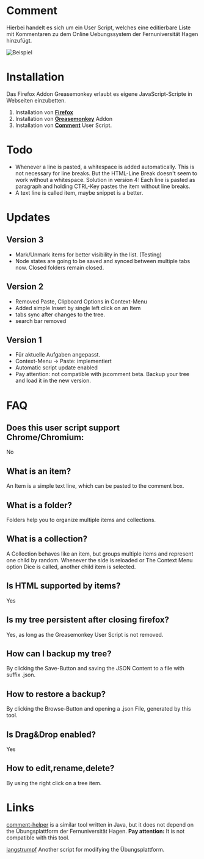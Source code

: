 # Comment
Hierbei handelt es sich um ein User Script, welches eine editierbare Liste mit Kommentaren zu dem Online Uebungssystem der Fernuniversität Hagen hinzufügt.

![Beispiel](https://github.com/pecheur/jscomment/blob/master/example.png)

# Installation
Das Firefox Addon Greasemonkey erlaubt es eigene JavaScript-Scripte in Webseiten einzubetten.

1. Installation von [**Firefox**](https://www.mozilla.org/en-US/firefox/new/)
2. Installation von [**Greasemonkey**](https://addons.mozilla.org/de/firefox/addon/greasemonkey/) Addon
3. Installation von [**Comment**](https://github.com/pecheur/jscomment/raw/master/comment.user.js) User Script.

# Todo
* Whenever a line is pasted, a whitespace is added automatically. This is not necessary for line breaks. But the HTML-Line Break doesn't seem to work without a whitespace. Solution in version 4: Each line is pasted as paragraph and holding CTRL-Key pastes the item without line breaks.
* A text line is called item, maybe snippet is a better.

# Updates
## Version 3
* Mark/Unmark items for better visibility in the list. (Testing)
* Node states are going to be saved and synced between multiple tabs now. Closed folders remain closed.

## Version 2
* Removed Paste, Clipboard Options in Context-Menu
* Added simple Insert by single left click on an Item
* tabs sync after changes to the tree.
* search bar removed

## Version 1
* Für aktuelle Aufgaben angepasst.
* Context-Menu -> Paste: implementiert
* Automatic script update enabled
* Pay attention: not compatible with jscomment beta. Backup your tree and load it in the new version.

# FAQ
## Does this user script support Chrome/Chromium:
No

## What is an **item**?
An Item is a simple text line, which can be pasted to the comment box.

## What is a **folder**?
Folders help you to organize multiple items and collections.

## What is a **collection**?
A Collection behaves like an item, but groups multiple items and represent one child by random. Whenever the side is reloaded or The Context Menu option Dice is called, another child item is selected.

## Is **HTML** supported by items?
Yes

## Is my tree **persistent** after closing firefox?
Yes, as long as the Greasemonkey User Script is not removed.

## How can I **backup** my tree?
By clicking the Save-Button and saving the JSON Content to a file with suffix .json.

## How to **restore** a backup?
By clicking the Browse-Button and opening a .json File, generated by this tool.

## Is **Drag&Drop** enabled?
Yes

## How to **edit**,**rename**,**delete**?
By using the right click on a tree item.

# Links
[comment-helper](https://github.com/pecheur/comment-helper) is a similar tool written in Java, but it does not depend on the Übungsplattform der Fernuniversität Hagen. **Pay attention:** It is not compatible with this tool.

[langstrumpf](https://github.com/pecheur/langstrumpf) Another script for modifying the Übungsplattform.
